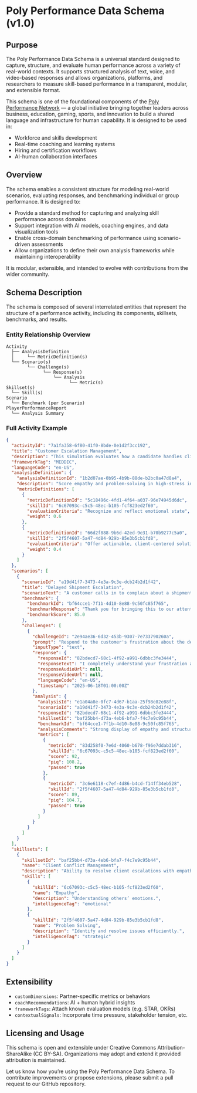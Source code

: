 # Poly Performance Data Schema (v1.0)

## Purpose
The Poly Performance Data Schema is a universal standard designed to capture, structure, and evaluate human performance across a variety of real-world contexts. It supports structured analysis of text, voice, and video-based responses and allows organizations, platforms, and researchers to measure skill-based performance in a transparent, modular, and extensible format.

This schema is one of the foundational components of the [Poly Performance Network](https://polynize.io/ppn) — a global initiative bringing together leaders across business, education, gaming, sports, and innovation to build a shared language and infrastructure for human capability. It is designed to be used in:
- Workforce and skills development
- Real-time coaching and learning systems
- Hiring and certification workflows
- AI-human collaboration interfaces

## Overview
The schema enables a consistent structure for modeling real-world scenarios, evaluating responses, and benchmarking individual or group performance. It is designed to:
- Provide a standard method for capturing and analyzing skill performance across domains
- Support integration with AI models, coaching engines, and data visualization tools
- Enable cross-domain benchmarking of performance using scenario-driven assessments
- Allow organizations to define their own analysis frameworks while maintaining interoperability

It is modular, extensible, and intended to evolve with contributions from the wider community.

## Schema Description

The schema is composed of several interrelated entities that represent the structure of a performance activity, including its components, skillsets, benchmarks, and results.

### Entity Relationship Overview
```
Activity
  ├── AnalysisDefinition
  │     └── MetricDefinition(s)
  └── Scenario(s)
        └── Challenge(s)
              └── Response(s)
                  └── Analysis
                        └── Metric(s)
Skillset(s)
  └── Skill(s)
Scenario
  └── Benchmark (per Scenario)
PlayerPerformanceReport
  └── Analysis Summary
```

### Full Activity Example
```json
{
  "activityId": "7a1fa358-6f80-41f0-8bde-0e1d2f3cc192",
  "title": "Customer Escalation Management",
  "description": "This simulation evaluates how a candidate handles client complaints and difficult escalations.",
  "frameworkTag": "MEDDIC",
  "languageCode": "en-US",
  "analysisDefinition": {
    "analysisDefinitionId": "1b2d07ae-0b95-4b9b-88de-b2bc0a47d8a4",
    "description": "Score empathy and problem-solving in high-stress interactions.",
    "metricDefinitions": [
      {
        "metricDefinitionId": "5c18496c-4fd1-4f64-a037-96e74945d6dc",
        "skillId": "6c67093c-c5c5-48ec-b105-fcf823ed2f60",
        "evaluationCriteria": "Recognize and reflect emotional state",
        "weight": 0.6
      },
      {
        "metricDefinitionId": "66d2f888-9b6d-42ed-9e31-b70b9277c5a0",
        "skillId": "2f5f4607-5a47-4d84-929b-85e3b5cb1fd8",
        "evaluationCriteria": "Offer actionable, client-centered solutions",
        "weight": 0.4
      }
    ]
  },
  "scenarios": [
    {
      "scenarioId": "a19d41f7-3473-4e3a-9c3e-dcb24b2d1f42",
      "title": "Delayed Shipment Escalation",
      "scenarioText": "A customer calls in to complain about a shipment delay on a high-value order.",
      "benchmark": {
        "benchmarkId": "bf64cce1-7f1b-4d10-8e88-9c50fc85f765",
        "benchmarkResponse": "Thank you for bringing this to our attention. I understand this delay is frustrating...",
        "benchmarkScore": 85.0
      },
      "challenges": [
        {
          "challengeId": "2e94ae36-6d32-453b-9307-7e733790260a",
          "prompt": "Respond to the customer's frustration about the delay.",
          "inputType": "text",
          "response": {
            "responseId": "82bdecd7-68c1-4f92-a991-6dbbc3fe3444",
            "responseText": "I completely understand your frustration and I want to assure you...",
            "responseAudioUrl": null,
            "responseVideoUrl": null,
            "languageCode": "en-US",
            "timestamp": "2025-06-18T01:00:00Z"
          },
          "analysis": {
            "analysisId": "e1a04a8e-0fc7-4d67-b1aa-25f98e82e88f",
            "scenarioId": "a19d41f7-3473-4e3a-9c3e-dcb24b2d1f42",
            "responseId": "82bdecd7-68c1-4f92-a991-6dbbc3fe3444",
            "skillsetId": "baf25bb4-d73a-4eb6-bfa7-f4c7e9c95b44",
            "benchmarkId": "bf64cce1-7f1b-4d10-8e88-9c50fc85f765",
            "analysisComments": "Strong display of empathy and structured problem-solving.",
            "metrics": [
              {
                "metricId": "83d258f0-7e6d-4060-b678-f96e7ddab316",
                "skillId": "6c67093c-c5c5-48ec-b105-fcf823ed2f60",
                "score": 92,
                "piq": 108.2,
                "passed": true
              },
              {
                "metricId": "3c6e6118-c7ef-4d86-b4cd-f14ff34eb528",
                "skillId": "2f5f4607-5a47-4d84-929b-85e3b5cb1fd8",
                "score": 89,
                "piq": 104.7,
                "passed": true
              }
            ]
          }
        }
      ]
    }
  ],
  "skillsets": [
    {
      "skillsetId": "baf25bb4-d73a-4eb6-bfa7-f4c7e9c95b44",
      "name": "Client Conflict Management",
      "description": "Ability to resolve client escalations with empathy and logic.",
      "skills": [
        {
          "skillId": "6c67093c-c5c5-48ec-b105-fcf823ed2f60",
          "name": "Empathy",
          "description": "Understanding others’ emotions.",
          "intelligenceTag": "emotional"
        },
        {
          "skillId": "2f5f4607-5a47-4d84-929b-85e3b5cb1fd8",
          "name": "Problem Solving",
          "description": "Identify and resolve issues efficiently.",
          "intelligenceTag": "strategic"
        }
      ]
    }
  ]
}
```

## Extensibility
- `customDimensions`: Partner-specific metrics or behaviors
- `coachRecommendations`: AI + human hybrid insights
- `frameworkTags`: Attach known evaluation models (e.g. STAR, OKRs)
- `contextualSignals`: Incorporate time pressure, stakeholder tension, etc.

## Licensing and Usage
This schema is open and extensible under Creative Commons Attribution-ShareAlike (CC BY-SA). Organizations may adopt and extend it provided attribution is maintained.

Let us know how you’re using the Poly Performance Data Schema. To contribute improvements or propose extensions, please submit a pull request to our GitHub repository.
